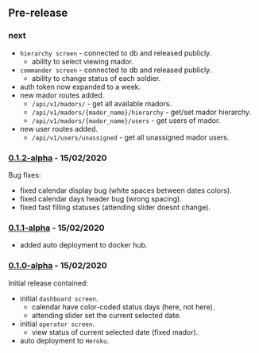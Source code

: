 
## Pre-release

### next
- `hierarchy screen` - connected to db and released publicly.
  * ability to select viewing mador.
- `commander screen` - connected to db and released publicly.
  * ability to change status of each soldier.
- auth token now expanded to a week.
- new mador routes added.
  * `/api/v1/madors/` - get all available madors.
  * `/api/v1/madors/{mador_name}/hierarchy` - get/set mador hierarchy.
  * `/api/v1/madors/{mador_name}/users` - get users of mador.
- new user routes added.
  * `/api/v1/users/unassigned` - get all unassigned mador users.

### [0.1.2-alpha](https://github.com/TeamTash/one_report/compare/0.1.1-alpha...0.1.2-alpha) - 15/02/2020
Bug fixes:
- fixed calendar display bug (white spaces between dates colors).
- fixed calendar days header bug (wrong spacing).
- fixed fast filling statuses (attending slider doesnt change).

### [0.1.1-alpha](https://github.com/TeamTash/one_report/compare/0.1.0-alpha...0.1.1-alpha) - 15/02/2020
- added auto deployment to docker hub.

### [0.1.0-alpha](https://github.com/TeamTash/one_report/releases/tag/0.1.0-alpha) - 15/02/2020
Initial release contained:
- initial `dashboard screen`.
  * calendar have color-coded status days (here, not here).
  * attending slider set the current selected date.
- initial `operator screen`.
  * view status of current selected date (fixed mador).
- auto deployment to `Heroku`.
